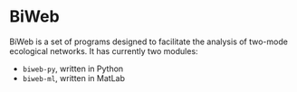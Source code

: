 # BiWeb

BiWeb is a set of programs designed to facilitate the analysis of two-mode ecological networks. It has currently two modules:

* `biweb-py`, written in Python
* `biweb-ml`, written in MatLab